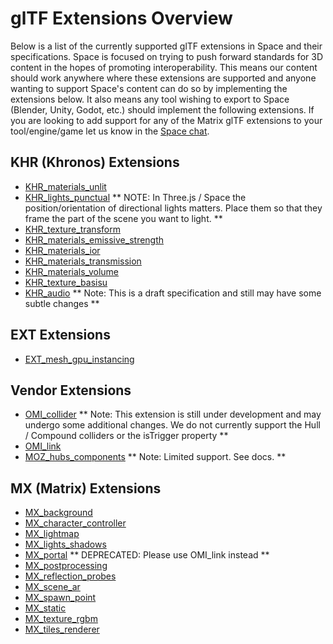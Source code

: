 # glTF Extensions Overview

Below is a list of the currently supported glTF extensions in Space and their specifications. Space is focused on trying to push forward standards for 3D content in the hopes of promoting interoperability. This means our content should work anywhere where these extensions are supported and anyone wanting to support Space's content can do so by implementing the extensions below. It also means any tool wishing to export to Space (Blender, Unity, Godot, etc.) should implement the following extensions. If you are looking to add support for any of the Matrix glTF extensions to your tool/engine/game let us know in the [Space chat](https://matrix.to/#/#thirdroom-dev:matrix.org).

## KHR (Khronos) Extensions

- [KHR_materials_unlit](https://github.com/KhronosGroup/glTF/blob/main/extensions/2.0/Khronos/KHR_materials_unlit/README.md)
- [KHR_lights_punctual](https://github.com/KhronosGroup/glTF/blob/main/extensions/2.0/Khronos/KHR_lights_punctual/README.md) ** NOTE: In Three.js / Space the position/orientation of directional lights matters. Place them so that they frame the part of the scene you want to light. **
- [KHR_texture_transform](https://github.com/KhronosGroup/glTF/blob/main/extensions/2.0/Khronos/KHR_texture_transform/README.md)
- [KHR_materials_emissive_strength](https://github.com/KhronosGroup/glTF/blob/c58e7e57184a4024dd1877dd9d219b198d6e0006/extensions/2.0/Khronos/KHR_materials_emissive_strength/README.md)
- [KHR_materials_ior](https://github.com/KhronosGroup/glTF/blob/main/extensions/2.0/Khronos/KHR_materials_ior/README.md)
- [KHR_materials_transmission](https://github.com/KhronosGroup/glTF/blob/main/extensions/2.0/Khronos/KHR_materials_transmission/README.md)
- [KHR_materials_volume](https://github.com/KhronosGroup/glTF/blob/main/extensions/2.0/Khronos/KHR_materials_volume/README.md)
- [KHR_texture_basisu](https://github.com/KhronosGroup/glTF/blob/main/extensions/2.0/Khronos/KHR_texture_basisu/README.md)
- [KHR_audio](https://github.com/KhronosGroup/glTF/blob/5d3a2a35d139c72a7001aa4872041572b2e42fae/extensions/2.0/Khronos/KHR_audio/README.md) ** Note: This is a draft specification and still may have some subtle changes **

## EXT Extensions

- [EXT_mesh_gpu_instancing](https://github.com/KhronosGroup/glTF/blob/main/extensions/2.0/Vendor/EXT_mesh_gpu_instancing/README.md)

## Vendor Extensions

- [OMI_collider](https://github.com/omigroup/gltf-extensions/tree/main/extensions/2.0/OMI_collider) ** Note: This extension is still under development and may undergo some additional changes. We do not currently support the Hull / Compound colliders or the isTrigger property **
- [OMI_link](https://github.com/omigroup/gltf-extensions/tree/main/extensions/2.0/OMI_link)
- [MOZ_hubs_components](./MOZ_hubs_components/README) ** Note: Limited support. See docs. **

## MX (Matrix) Extensions

- [MX_background](./MX_background/README)
- [MX_character_controller](./MX_character_controller/README)
- [MX_lightmap](./MX_lightmap/README)
- [MX_lights_shadows](./MX_lights_shadows/README)
- [MX_portal](./MX_portal/README) ** DEPRECATED: Please use OMI_link instead **
- [MX_postprocessing](./MX_postprocessing/README)
- [MX_reflection_probes](./MX_reflection_probes/README)
- [MX_scene_ar](./MX_scene_ar/README)
- [MX_spawn_point](./MX_spawn_point/README)
- [MX_static](./MX_static/README)
- [MX_texture_rgbm](./MX_texture_rgbm/README)
- [MX_tiles_renderer](./MX_tiles_renderer/README)

